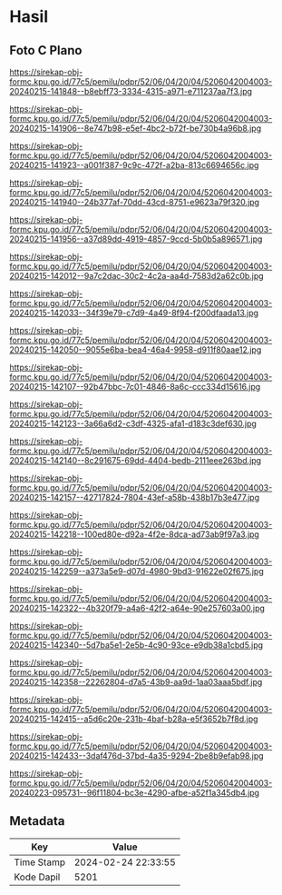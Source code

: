 # Hasil

## Foto C Plano

https://sirekap-obj-formc.kpu.go.id/77c5/pemilu/pdpr/52/06/04/20/04/5206042004003-20240215-141848--b8ebff73-3334-4315-a971-e711237aa7f3.jpg

https://sirekap-obj-formc.kpu.go.id/77c5/pemilu/pdpr/52/06/04/20/04/5206042004003-20240215-141906--8e747b98-e5ef-4bc2-b72f-be730b4a96b8.jpg

https://sirekap-obj-formc.kpu.go.id/77c5/pemilu/pdpr/52/06/04/20/04/5206042004003-20240215-141923--a001f387-9c9c-472f-a2ba-813c6694656c.jpg

https://sirekap-obj-formc.kpu.go.id/77c5/pemilu/pdpr/52/06/04/20/04/5206042004003-20240215-141940--24b377af-70dd-43cd-8751-e9623a79f320.jpg

https://sirekap-obj-formc.kpu.go.id/77c5/pemilu/pdpr/52/06/04/20/04/5206042004003-20240215-141956--a37d89dd-4919-4857-9ccd-5b0b5a896571.jpg

https://sirekap-obj-formc.kpu.go.id/77c5/pemilu/pdpr/52/06/04/20/04/5206042004003-20240215-142012--9a7c2dac-30c2-4c2a-aa4d-7583d2a62c0b.jpg

https://sirekap-obj-formc.kpu.go.id/77c5/pemilu/pdpr/52/06/04/20/04/5206042004003-20240215-142033--34f39e79-c7d9-4a49-8f94-f200dfaada13.jpg

https://sirekap-obj-formc.kpu.go.id/77c5/pemilu/pdpr/52/06/04/20/04/5206042004003-20240215-142050--9055e6ba-bea4-46a4-9958-d911f80aae12.jpg

https://sirekap-obj-formc.kpu.go.id/77c5/pemilu/pdpr/52/06/04/20/04/5206042004003-20240215-142107--92b47bbc-7c01-4846-8a6c-ccc334d15616.jpg

https://sirekap-obj-formc.kpu.go.id/77c5/pemilu/pdpr/52/06/04/20/04/5206042004003-20240215-142123--3a66a6d2-c3df-4325-afa1-d183c3def630.jpg

https://sirekap-obj-formc.kpu.go.id/77c5/pemilu/pdpr/52/06/04/20/04/5206042004003-20240215-142140--8c291675-69dd-4404-bedb-2111eee263bd.jpg

https://sirekap-obj-formc.kpu.go.id/77c5/pemilu/pdpr/52/06/04/20/04/5206042004003-20240215-142157--42717824-7804-43ef-a58b-438b17b3e477.jpg

https://sirekap-obj-formc.kpu.go.id/77c5/pemilu/pdpr/52/06/04/20/04/5206042004003-20240215-142218--100ed80e-d92a-4f2e-8dca-ad73ab9f97a3.jpg

https://sirekap-obj-formc.kpu.go.id/77c5/pemilu/pdpr/52/06/04/20/04/5206042004003-20240215-142259--a373a5e9-d07d-4980-9bd3-91622e02f675.jpg

https://sirekap-obj-formc.kpu.go.id/77c5/pemilu/pdpr/52/06/04/20/04/5206042004003-20240215-142322--4b320f79-a4a6-42f2-a64e-90e257603a00.jpg

https://sirekap-obj-formc.kpu.go.id/77c5/pemilu/pdpr/52/06/04/20/04/5206042004003-20240215-142340--5d7ba5e1-2e5b-4c90-93ce-e9db38a1cbd5.jpg

https://sirekap-obj-formc.kpu.go.id/77c5/pemilu/pdpr/52/06/04/20/04/5206042004003-20240215-142358--22262804-d7a5-43b9-aa9d-1aa03aaa5bdf.jpg

https://sirekap-obj-formc.kpu.go.id/77c5/pemilu/pdpr/52/06/04/20/04/5206042004003-20240215-142415--a5d6c20e-231b-4baf-b28a-e5f3652b7f8d.jpg

https://sirekap-obj-formc.kpu.go.id/77c5/pemilu/pdpr/52/06/04/20/04/5206042004003-20240215-142433--3daf476d-37bd-4a35-9294-2be8b9efab98.jpg

https://sirekap-obj-formc.kpu.go.id/77c5/pemilu/pdpr/52/06/04/20/04/5206042004003-20240223-095731--96f11804-bc3e-4290-afbe-a52f1a345db4.jpg


## Metadata

| Key        | Value               |
| ---------- | ------------------- |
| Time Stamp | 2024-02-24 22:33:55 |
| Kode Dapil | 5201                |



